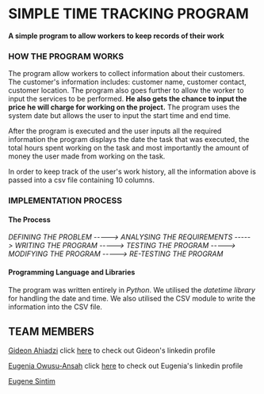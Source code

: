 # SIMPLE TIME TRACKING PROGRAM

**A simple program to allow workers to keep records of their work**

### HOW THE PROGRAM WORKS

The program allow workers to collect information about their customers.
The customer's information includes: customer name, customer contact, customer location.
The program also goes further to allow the worker to input the services to be performed.
**He also gets the chance to input the price he will charge for working on the project.**
The program uses the system date but allows the user to input the start time and end time.

After the program is executed and the user inputs all the required information the program displays the date the task that was executed, the total hours spent working on the task and most importantly the amount of money the user made from working on the task.

In order to keep track of the user's work history, all the information above is passed into a csv file containing 10 columns.


### IMPLEMENTATION PROCESS

#### The Process
_DEFINING THE PROBLEM -----> ANALYSING THE REQUIREMENTS -----> WRITING THE PROGRAM -----> TESTING THE PROGRAM -----> MODIFYING THE PROGRAM -----> RE-TESTING THE PROGRAM_

#### Programming Language and Libraries
The program was written entirely in *Python*. We utilised the *datetime library* for handling the date and time. We also utilised the CSV module to write the information into the CSV file.

## TEAM MEMBERS

[Gideon Ahiadzi](https://github.com/horlali)  click [here](https://www.linkedin.com/in/gideon-ahiadzi) to check out Gideon's linkedin profile

[Eugenia Owusu-Ansah](https://github.com/eugeniaowiredua) click [here](https://www.linkedin.com/in/eugenia-owusu-ansah) to check out Eugenia's linkedin profile

[Eugene Sintim](https://github.com/EUGENE-hue)
